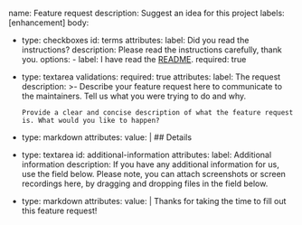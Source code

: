 name: Feature request
description: Suggest an idea for this project
labels: [enhancement]
body:
  - type: checkboxes
    id: terms
    attributes:
      label: Did you read the instructions?
      description: Please read the instructions carefully, thank you.
      options:
        - label: I have read the [README](../blob/master/README.md).
          required: true

  - type: textarea
    validations:
      required: true
    attributes:
      label: The request
      description: >-
        Describe your feature request here to communicate to the
        maintainers. Tell us what you were trying to do and why.

        Provide a clear and concise description of what the feature request is. What would you like to happen?

  - type: markdown
    attributes:
      value: |
        ## Details

  - type: textarea
    id: additional-information
    attributes:
      label: Additional information
      description: If you have any additional information for us, use the field below. Please note, you can attach screenshots or screen recordings here, by dragging and dropping files in the field below.

  - type: markdown
    attributes:
      value: |
        Thanks for taking the time to fill out this feature request!
